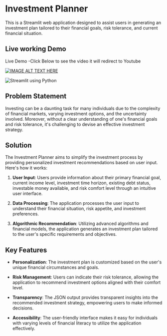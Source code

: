# Investment Planner

This is a Streamlit web application designed to assist users in generating an investment plan tailored to their financial goals, risk tolerance, and current financial situation. 
## Live working Demo
Live Demo -Click Below to see the video it will redirect to Youtube

[![IMAGE ALT TEXT HERE](https://img.youtube.com/vi/OPDg4K8Ft9E/0.jpg)](https://www.youtube.com/watch?v=OPDg4K8Ft9E)

![Streamlit using Python](image.png)

## Problem Statement

Investing can be a daunting task for many individuals due to the complexity of financial markets, varying investment options, and the uncertainty involved. Moreover, without a clear understanding of one's financial goals and risk tolerance, it's challenging to devise an effective investment strategy.

## Solution

The Investment Planner aims to simplify the investment process by providing personalized investment recommendations based on user input. Here's how it works:

1. **User Input**: Users provide information about their primary financial goal, current income level, investment time horizon, existing debt status, investable money available, and risk comfort level through an intuitive user interface.

2. **Data Processing**: The application processes the user input to understand their financial situation, risk appetite, and investment preferences.

3. **Algorithmic Recommendation**: Utilizing advanced algorithms and financial models, the application generates an investment plan tailored to the user's specific requirements and objectives.


## Key Features

- **Personalization**: The investment plan is customized based on the user's unique financial circumstances and goals.
  
- **Risk Management**: Users can indicate their risk tolerance, allowing the application to recommend investment options aligned with their comfort level.

- **Transparency**: The JSON output provides transparent insights into the recommended investment strategy, empowering users to make informed decisions.

- **Accessibility**: The user-friendly interface makes it easy for individuals with varying levels of financial literacy to utilize the application effectively.
